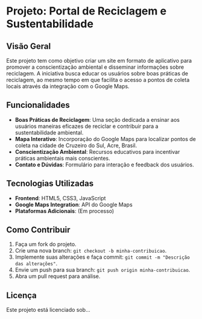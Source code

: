 # Projeto: Portal de Reciclagem e Sustentabilidade

## Visão Geral
Este projeto tem como objetivo criar um site em formato de aplicativo para promover a conscientização ambiental e disseminar informações sobre reciclagem. A iniciativa busca educar os usuários sobre boas práticas de reciclagem, ao mesmo tempo em que facilita o acesso a pontos de coleta locais através da integração com o Google Maps.

## Funcionalidades
- **Boas Práticas de Reciclagem**: Uma seção dedicada a ensinar aos usuários maneiras eficazes de reciclar e contribuir para a sustentabilidade ambiental.
- **Mapa Interativo**: Incorporação do Google Maps para localizar pontos de coleta na cidade de Cruzeiro do Sul, Acre, Brasil.
- **Conscientização Ambiental**: Recursos educativos para incentivar práticas ambientais mais conscientes.
- **Contato e Dúvidas**: Formulário para interação e feedback dos usuários.

## Tecnologias Utilizadas
- **Frontend**: HTML5, CSS3, JavaScript
- **Google Maps Integration**: API do Google Maps
- **Plataformas Adicionais**: (Em processo)

## Como Contribuir
1. Faça um fork do projeto.
2. Crie uma nova branch: `git checkout -b minha-contribuicao`.
3. Implemente suas alterações e faça commit: `git commit -m "Descrição das alterações"`.
4. Envie um push para sua branch: `git push origin minha-contribuicao`.
5. Abra um pull request para análise.

## Licença
Este projeto está licenciado sob...
